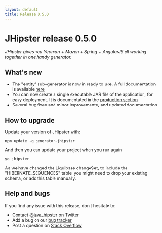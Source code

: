 ```yaml
---
layout: default
title: Release 0.5.0
---
```


JHipster release 0.5.0
==================

*JHipster gives you Yeoman + Maven + Spring + AngularJS all working together in one handy generator.*

What's new
----------

- The "entity" sub-generator is now in ready to use. A full documentation is available [here](/creating-an-entity/)
- You can now create a single executable JAR file of the application, for easy deployment. It is documentated in the [production section](/production/)
- Several bug fixes and minor improvements, and updated documentation

How to upgrade
------------

Update your version of JHipster with:

```
npm update -g generator-jhipster
```

And then you can update your project when you run again

```
yo jhipster
```

As we have changed the Liquibase changeSet, to include the "HIBERNATE_SEQUENCES" table, you might need to drop your existing schema, or add this table manually.

Help and bugs
--------------

If you find any issue with this release, don't hesitate to:

- Contact [@java_hipster](https://twitter.com/java_hipster) on Twitter
- Add a bug on our [bug tracker](https://github.com/bpmlabs/generator-jhipster/issues?state=open)
- Post a question on [Stack Overflow](http://stackoverflow.com/tags/bpmlabs/info)
